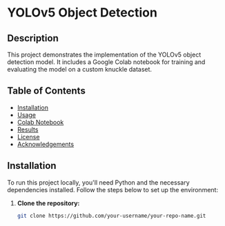 # YOLOv5 Object Detection

## Description
This project demonstrates the implementation of the YOLOv5 object detection model. It includes a Google Colab notebook for training and evaluating the model on a custom knuckle dataset.

## Table of Contents
- [Installation](#installation)
- [Usage](#usage)
- [Colab Notebook](#colab-notebook)
- [Results](#results)
- [License](#license)
- [Acknowledgements](#acknowledgements)

## Installation
To run this project locally, you'll need Python and the necessary dependencies installed. Follow the steps below to set up the environment:

1. **Clone the repository:**
   ```bash
   git clone https://github.com/your-username/your-repo-name.git
